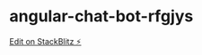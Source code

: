 # angular-chat-bot-rfgjys

[Edit on StackBlitz ⚡️](https://stackblitz.com/edit/angular-chat-bot-rfgjys)